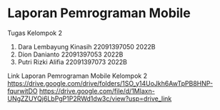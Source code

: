 # Laporan Pemrograman Mobile

Tugas Kelompok 2 

1. Dara Lembayung Kinasih 22091397050 2022B
2. Dion Danianto 22091397053 2022B
3. Putri Rizki Alifia 22091397073 2022B

Link Laporan Pemrograman Mobile Kelompok 2
https://drive.google.com/drive/folders/1SO_y14UoJkh6AwTpPB8HNP-fqurwitDO
https://drive.google.com/file/d/1Mlaxn-UNgZZUYQj6LbPgP1P2RWd1dw3c/view?usp=drive_link
